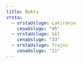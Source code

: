 ```yaml
---
title: Nokti
vrsta:
  - vrstaUsluge: Lakiranje
    cenaUsluge: "45"
  - vrstaUsluge: Gel
    cenaUsluge: "33"
  - vrstaUsluge: Trajni
    cenaUsluge: "21"
---
```

